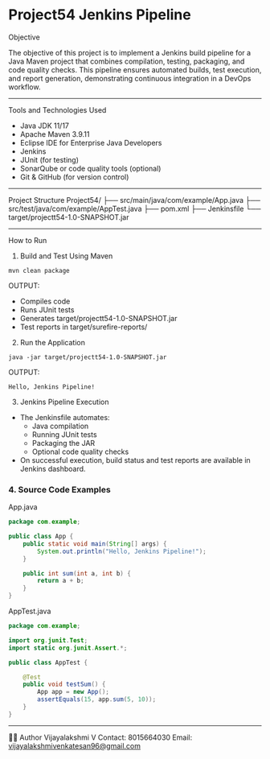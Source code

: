 # Project54 Jenkins Pipeline

Objective

The objective of this project is to implement a Jenkins build pipeline for a Java Maven project that combines compilation, testing, packaging, and code quality checks. This pipeline ensures automated builds, test execution, and report generation, demonstrating continuous integration in a DevOps workflow.

---

Tools and Technologies Used

- Java JDK 11/17
- Apache Maven 3.9.11
- Eclipse IDE for Enterprise Java Developers
- Jenkins
- JUnit (for testing)
- SonarQube or code quality tools (optional)
- Git & GitHub (for version control)

---

Project Structure
Project54/
├── src/main/java/com/example/App.java
├── src/test/java/com/example/AppTest.java
├── pom.xml
├── Jenkinsfile
└── target/projectt54-1.0-SNAPSHOT.jar

---

 How to Run

1. Build and Test Using Maven
```
mvn clean package
```
OUTPUT:
- Compiles code
- Runs JUnit tests
- Generates target/projectt54-1.0-SNAPSHOT.jar
- Test reports in target/surefire-reports/

2. Run the Application
```
java -jar target/projectt54-1.0-SNAPSHOT.jar
```
OUTPUT:
```
Hello, Jenkins Pipeline!
```

3. Jenkins Pipeline Execution
- The Jenkinsfile automates:
  - Java compilation
  - Running JUnit tests
  - Packaging the JAR
  - Optional code quality checks
- On successful execution, build status and test reports are available in Jenkins dashboard.

### 4. Source Code Examples
App.java
```java
package com.example;

public class App {
    public static void main(String[] args) {
        System.out.println("Hello, Jenkins Pipeline!");
    }

    public int sum(int a, int b) {
        return a + b;
    }
}
```

AppTest.java
```java
package com.example;

import org.junit.Test;
import static org.junit.Assert.*;

public class AppTest {

    @Test
    public void testSum() {
        App app = new App();
        assertEquals(15, app.sum(5, 10));
    }
}
```

---

👨‍💻 Author
Vijayalakshmi V
Contact: 8015664030
Email: vijayalakshmivenkatesan96@gmail.com
